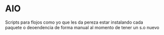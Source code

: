 # AIO
Scripts para flojos como yo que les da pereza estar instalando cada paquete o deoendencia de forma manual al momento de tener un s.o nuevo
